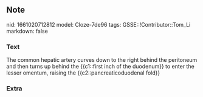 ## Note
nid: 1661020712812
model: Cloze-7de96
tags: GSSE::!Contributor::Tom_Li
markdown: false

### Text
<div>
  The common hepatic artery curves down to the right behind the
  peritoneum and then turns up behind the {{c1::first inch of the
  duodenum}} to enter the lesser omentum, raising the
  {{c2::pancreaticoduodenal fold}}
</div>

### Extra

